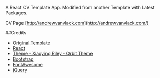 A React CV Template App. Modified from another Template with Latest Packages. 

CV Page
[http://andrewvanvlack.com](http://andrewvanvlack.com/)

##Credits
- [Original Template](https://github.com/sbayd/react-cv-template)
- [React](https://facebook.github.io/react/)
- [Theme -  Xiaoying Riley - Orbit Theme](https://github.com/xriley/)
- [Bootstrap](http://getbootstrap.com/)
- [FontAwesome](http://fortawesome.github.io/Font-Awesome/)
- [jQuery](http://jquery.com/)


